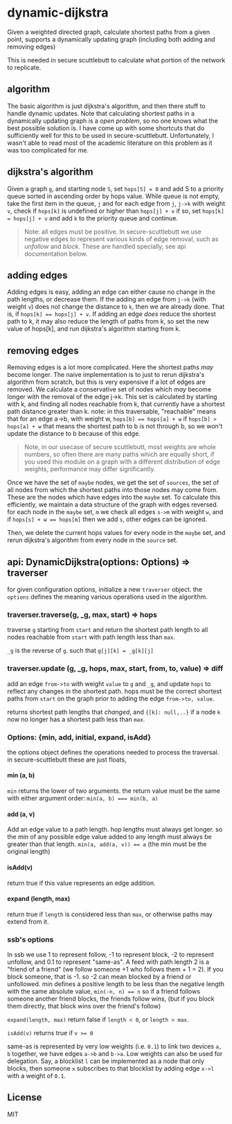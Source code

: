 # dynamic-dijkstra

Given a weighted directed graph, calculate shortest paths from a given point,
supports a dynamically updating graph (including both adding and removing edges)

This is needed in secure scuttlebutt to calculate what portion of the network to replicate.

## algorithm

The basic algorithm is just dijkstra's algorithm, and then there stuff to handle dynamic updates.
Note that calculating shortest paths in a dynamically updating graph is a _open problem_, so
no one knows what the best possible solution is. I have come up with some shortcuts that do
sufficiently well for this to be used in secure-scuttlebutt. Unfortunately, I wasn't able to read
most of the academic literature on this problem as it was too complicated for me.

## dijkstra's algorithm

Given a graph `g`, and starting node `S`, set `hops[S] = 0` and add S to a priority queue sorted
in ascending order by hops value. While queue is not empty, take the first item in the queue, `j`
and for each edge from `j`, `j->k` with weight `v`, check if `hops[k]` is undefined or higher than
`hops[j] + v` if so, set `hops[k] = hops[j] + v` and add `k` to the priority queue and continue.

> Note: all edges must be positive. In secure-scuttlebutt we use negative edges to represent various
kinds of edge removal, such as _unfollow_ and _block_. These are handled specially, see api documentation
below.

## adding edges

Adding edges is easy, adding an edge can either cause no change in the path lengths, or decrease them.
If the adding an edge from `j->k` (with weight `v`) does not change the distance to `k`, then we are already done.
That is, if `hops[k] == hops[j] + v`. If adding an edge _does_ reduce the shortest path to k,
it may also reduce the length of paths from k, so set the new value of hops[k], and run dijkstra's algorithm starting from k.

## removing edges

Removing edges is a lot more complicated. Here the shortest paths _may_ become longer.
The naive implementation is to just to rerun dijkstra's
algorithm from scratch, but this is very expensive if a lot of edges are removed. We calculate a
conservative set of nodes which _may_ become longer with the removal of the edge j->k.
This set is calculated by starting with k, and finding all nodes reachable from k, that currently
have a shortest path distance greater than k. note: in this traversable, "reachable" means that
for an edge a->b, with weight w, `hops[b] == hops[a] + w` if `hops[b] > hops[a] + w` that means
the shortest path to b is not through b, so we won't update the distance to b because of this edge.

> Note, in our usecase of secure scuttlebutt, most weights are whole numbers,
so often there are many paths which are equally short, if you used this module on a graph
with a different distribution of edge weights, performance may differ significantly.

Once we have the set of `maybe` nodes, we get the set of `sources`, the set of all nodes from
which the shortest paths into those nodes may come from. These are the nodes which have edges
into the `maybe` set. To calculate this efficiently, we maintain a data structure of the graph
with edges reversed. for each node in the `maybe` set, `m` we check all edges `s->m` with weight `w`,
and if `hops[s] + w == hops[m]` then we add `s`, other edges can be ignored.

Then, we delete the current hops values for every node in the `maybe` set, and rerun dijkstra's
algorithm from every node in the `source` set.

## api: DynamicDijkstra(options: Options) => traverser

for given configuration options, initialize a new `traverser` object. the `options`
defines the meaning various operations used in the algorithm.

### traverser.traverse(g, _g, max, start) => hops

traverse `g` starting from `start` and return the shortest path length to all nodes reachable
from `start` with path length less than `max`.

`_g` is the reverse of `g`. such that `g[j][k] = _g[k][j]`

### traverser.update (g, _g, hops, max, start, from, to, value) => diff

add an edge `from->to` with weight `value` to `g` and `_g`, and update `hops` to reflect
any changes in the shortest path. hops must be the correct shortest paths from `start`
on the graph prior to adding the edge `from->to, value`.

returns shortest path lengths that _changed_, and `{[k]: null,..}` if
a node `k` now no longer has a shortest path less than `max`.

### Options: {min, add, initial, expand, isAdd}

the options object defines the operations needed to process the traversal.
in secure-scuttlebutt these are just floats, 

#### min (a, b)

`min` returns the lower of two arguments. the return value must be the same with either argument order:
`min(a, b) === min(b, a)`

#### add (a, v)

Add an edge value to a path length. hop lengths must always get longer.
so the min of any possible edge value added to any length must always be greater than that length.
`min(a, add(a, v)) == a` (the min must be the original length)

#### isAdd(v)

return true if this value represents an edge addition.

#### expand (length, max)

return true if `length` is considered less than `max`, or otherwise paths may extend from it.

### ssb's options

In ssb we use 1 to represent follow, -1 to represent block, -2 to represent unfollow, and 0.1
to represent "same-as". A feed with path length 2 is a "friend of a friend" (we follow someone +1
who follows them + 1 = 2). If you block someone, that is -1. so -2 can mean blocked by a friend or unfollowed.
min defines a positive length to be less than the negative length with the same absolute value,
`min(-n, n) == n` so if a friend follows someone another friend blocks, the friends follow wins,
(but if you block them directly, that block wins over the friend's follow)

`expand(length, max)` return false if `length < 0`, or `length > max`.

`isAdd(v)` returns true if `v >= 0`

same-as is represented by very low weights (i.e. `0.1`)  to link two devices `a, b` together,
we have edges `a->b` and `b->a`. Low weights can also be used for delegation.
Say, a blocklist `l` can be implemented as a node that only blocks, then someone `x` subscribes
to that blocklist by adding edge `x->l` with a weight of `0.1`.


## License

MIT


